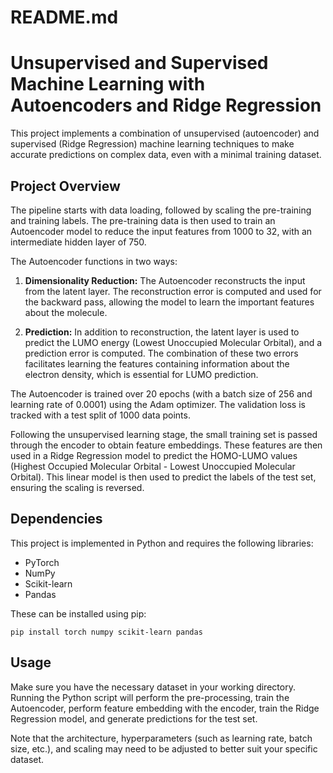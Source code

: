 # README.md

# Unsupervised and Supervised Machine Learning with Autoencoders and Ridge Regression

This project implements a combination of unsupervised (autoencoder) and supervised (Ridge Regression) machine learning techniques to make accurate predictions on complex data, even with a minimal training dataset.

## Project Overview

The pipeline starts with data loading, followed by scaling the pre-training and training labels. The pre-training data is then used to train an Autoencoder model to reduce the input features from 1000 to 32, with an intermediate hidden layer of 750.

The Autoencoder functions in two ways:

1. **Dimensionality Reduction:** The Autoencoder reconstructs the input from the latent layer. The reconstruction error is computed and used for the backward pass, allowing the model to learn the important features about the molecule.

2. **Prediction:** In addition to reconstruction, the latent layer is used to predict the LUMO energy (Lowest Unoccupied Molecular Orbital), and a prediction error is computed. The combination of these two errors facilitates learning the features containing information about the electron density, which is essential for LUMO prediction.

The Autoencoder is trained over 20 epochs (with a batch size of 256 and learning rate of 0.0001) using the Adam optimizer. The validation loss is tracked with a test split of 1000 data points.

Following the unsupervised learning stage, the small training set is passed through the encoder to obtain feature embeddings. These features are then used in a Ridge Regression model to predict the HOMO-LUMO values (Highest Occupied Molecular Orbital - Lowest Unoccupied Molecular Orbital). This linear model is then used to predict the labels of the test set, ensuring the scaling is reversed.

## Dependencies

This project is implemented in Python and requires the following libraries:

- PyTorch
- NumPy
- Scikit-learn
- Pandas

These can be installed using pip:

```shell
pip install torch numpy scikit-learn pandas
```

## Usage

Make sure you have the necessary dataset in your working directory. Running the Python script will perform the pre-processing, train the Autoencoder, perform feature embedding with the encoder, train the Ridge Regression model, and generate predictions for the test set.

Note that the architecture, hyperparameters (such as learning rate, batch size, etc.), and scaling may need to be adjusted to better suit your specific dataset.